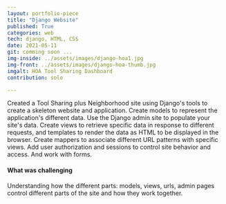 ```yaml
---
layout: portfolio-piece
title: "Django Website"
published: True
categories: web
tech: django, HTML, CSS
date: 2021-05-11
git: comming soon ...
img-inside: ../assets/images/django-hoa1.jpg
img-front: ../assets/images/django-hoa-thumb.jpg
imgalt: HOA Tool Sharing Dashboard
contribution: solo

---
```


Created a Tool Sharing plus Neighborhood site using Django's tools to create a skeleton website and application. Create models to represent the application's different data. Use the Django admin site to populate your site's data. Create views to retrieve specific data in response to different requests, and templates to render the data as HTML to be displayed in the browser. Create mappers to associate different URL patterns with specific views. Add user authorization and sessions to control site behavior and access. And work with forms.

#### What was challenging
Understanding how the different parts: models, views, urls, admin pages control different parts of the site and how they work together.
